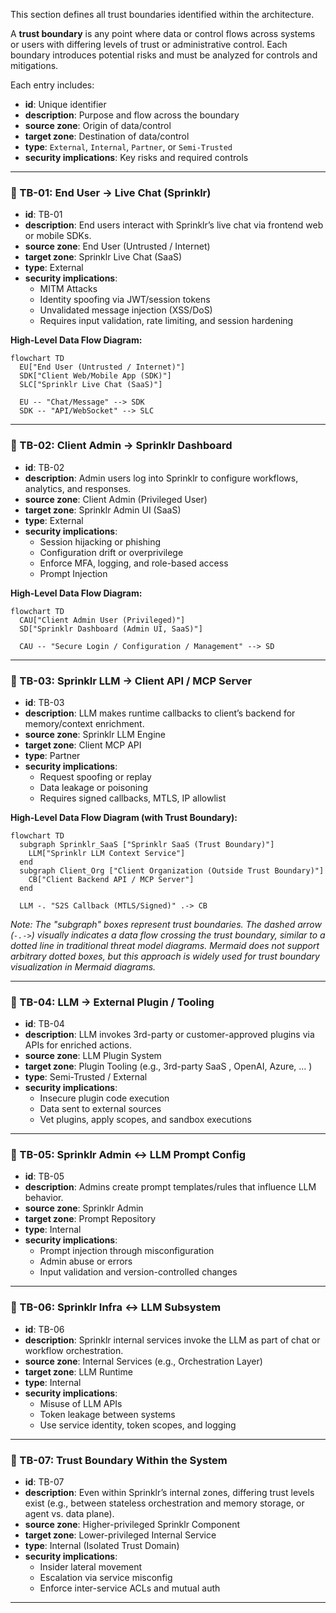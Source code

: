
This section defines all trust boundaries identified within the architecture. 

A **trust boundary** is any point where data or control flows across systems or users with differing levels of trust or administrative control. Each boundary introduces potential risks and must be analyzed for controls and mitigations.

Each entry includes:

- **id**: Unique identifier
- **description**: Purpose and flow across the boundary
- **source zone**: Origin of data/control
- **target zone**: Destination of data/control
- **type**: `External`, `Internal`, `Partner`, or `Semi-Trusted`
- **security implications**: Key risks and required controls

---

### 🔸 TB-01: End User → Live Chat (Sprinklr)
- **id**: TB-01  
- **description**: End users interact with Sprinklr’s live chat via frontend web or mobile SDKs.  
- **source zone**: End User (Untrusted / Internet)  
- **target zone**: Sprinklr Live Chat (SaaS)  
- **type**: External  
- **security implications**:
    - MITM Attacks
    - Identity spoofing via JWT/session tokens  
    - Unvalidated message injection (XSS/DoS)  
    - Requires input validation, rate limiting, and session hardening  

**High-Level Data Flow Diagram:**
```mermaid
flowchart TD
  EU["End User (Untrusted / Internet)"]
  SDK["Client Web/Mobile App (SDK)"]
  SLC["Sprinklr Live Chat (SaaS)"]

  EU -- "Chat/Message" --> SDK
  SDK -- "API/WebSocket" --> SLC
```
---

### 🔸 TB-02: Client Admin → Sprinklr Dashboard
- **id**: TB-02  
- **description**: Admin users log into Sprinklr to configure workflows, analytics, and responses.  
- **source zone**: Client Admin (Privileged User)  
- **target zone**: Sprinklr Admin UI (SaaS)  
- **type**: External  
- **security implications**:
    - Session hijacking or phishing  
    - Configuration drift or overprivilege  
    - Enforce MFA, logging, and role-based access  
    - Prompt Injection

**High-Level Data Flow Diagram:**
```mermaid
flowchart TD
  CAU["Client Admin User (Privileged)"]
  SD["Sprinklr Dashboard (Admin UI, SaaS)"]

  CAU -- "Secure Login / Configuration / Management" --> SD
```

---

### 🔸 TB-03: Sprinklr LLM → Client API / MCP Server
- **id**: TB-03  
- **description**: LLM makes runtime callbacks to client’s backend for memory/context enrichment.  
- **source zone**: Sprinklr LLM Engine  
- **target zone**: Client MCP API  
- **type**: Partner  
- **security implications**:
    - Request spoofing or replay  
    - Data leakage or poisoning  
    - Requires signed callbacks, MTLS, IP allowlist  

**High-Level Data Flow Diagram (with Trust Boundary):**
```mermaid
flowchart TD
  subgraph Sprinklr_SaaS ["Sprinklr SaaS (Trust Boundary)"]
    LLM["Sprinklr LLM Context Service"]
  end
  subgraph Client_Org ["Client Organization (Outside Trust Boundary)"]
    CB["Client Backend API / MCP Server"]
  end

  LLM -. "S2S Callback (MTLS/Signed)" .-> CB
```

*Note: The "subgraph" boxes represent trust boundaries. The dashed arrow (`-.->`) visually indicates a data flow crossing the trust boundary, similar to a dotted line in traditional threat model diagrams. Mermaid does not support arbitrary dotted boxes, but this approach is widely used for trust boundary visualization in Mermaid diagrams.*

---

### 🔸 TB-04: LLM → External Plugin / Tooling
- **id**: TB-04  
- **description**: LLM invokes 3rd-party or customer-approved plugins via APIs for enriched actions.  
- **source zone**: LLM Plugin System  
- **target zone**: Plugin Tooling (e.g., 3rd-party SaaS , OpenAI, Azure, ... )  
- **type**: Semi-Trusted / External  
- **security implications**:
    - Insecure plugin code execution  
    - Data sent to external sources  
    - Vet plugins, apply scopes, and sandbox executions  

---

### 🔸 TB-05: Sprinklr Admin ↔ LLM Prompt Config
- **id**: TB-05  
- **description**: Admins create prompt templates/rules that influence LLM behavior.  
- **source zone**: Sprinklr Admin  
- **target zone**: Prompt Repository  
- **type**: Internal  
- **security implications**:
    - Prompt injection through misconfiguration  
    - Admin abuse or errors  
    - Input validation and version-controlled changes  

---

### 🔸 TB-06: Sprinklr Infra ↔ LLM Subsystem
- **id**: TB-06  
- **description**: Sprinklr internal services invoke the LLM as part of chat or workflow orchestration.  
- **source zone**: Internal Services (e.g., Orchestration Layer)  
- **target zone**: LLM Runtime  
- **type**: Internal  
- **security implications**:
    - Misuse of LLM APIs  
    - Token leakage between systems  
    - Use service identity, token scopes, and logging  

---

### 🔸 TB-07: Trust Boundary Within the System
- **id**: TB-07  
- **description**: Even within Sprinklr’s internal zones, differing trust levels exist (e.g., between stateless orchestration and memory storage, or agent vs. data plane).  
- **source zone**: Higher-privileged Sprinklr Component  
- **target zone**: Lower-privileged Internal Service  
- **type**: Internal (Isolated Trust Domain)  
- **security implications**:
    - Insider lateral movement  
    - Escalation via service misconfig  
    - Enforce inter-service ACLs and mutual auth  

---



